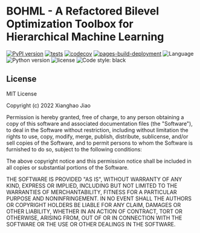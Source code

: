 
# BOHML - A Refactored Bilevel Optimization Toolbox for Hierarchical Machine Learning
[![PyPI version](https://badge.fury.io/py/boml.svg)](https://badge.fury.io/py/boml)
[![tests](https://github.com/JiaoXianghao/BOHML/actions/workflows/test.yml/badge.svg)](https://github.com/JiaoXianghao/BOHML/actions/workflows/test.yml)
[![codecov](https://codecov.io/gh/JiaoXianghao/BOHML/branch/main/graph/badge.svg?token=8Y3OK2WPDE)](https://codecov.io/gh/JiaoXianghao/BOHML)
[![pages-build-deployment](https://github.com/JiaoXianghao/bolv.github.io/actions/workflows/pages/pages-build-deployment/badge.svg)](https://github.com/JiaoXianghao/bolv.github.io/actions/workflows/pages/pages-build-deployment)
![Language](https://img.shields.io/github/languages/top/dut-media-lab/boml?logoColor=green)
![Python version](https://img.shields.io/pypi/pyversions/boml)
![license](https://img.shields.io/badge/license-MIT-000000.svg)
![Code style: black](https://img.shields.io/badge/code%20style-black-000000.svg)

[comment]: <> (BOML is a modularized optimization library that unifies several ML algorithms into a common bilevel optimization framework. It provides interfaces to implement popular bilevel optimization algorithms, so that you could quickly build your own meta learning neural network and test its performance.)

[comment]: <> (ReadMe.md contains brief introduction to implement meta-initialization-based and meta-feature-based methods in few-shot classification field. Except for algorithms which have been proposed, various combinations of lower level and upper level strategies are available. )

[comment]: <> (## Meta Learning )

[comment]: <> (Meta learning works fairly well when facing incoming new tasks by learning an initialization with favorable generalization capability. And it also has good performance even provided with a small amount of training data available, which gives birth to various solutions for different application such as few-shot learning problem.)

[comment]: <> (We present a general bilevel optimization paradigm to unify different types of meta learning approaches, and the mathematical form could be summarized as below:<br>)

[comment]: <> (<div align=center>)
  
[comment]: <> (![Bilevel Optimization Model]&#40;https://github.com/dut-media-lab/BOML/blob/master/figures/p1.png&#41;)

[comment]: <> (</div>)

[comment]: <> (## Generic Optimization Routine)

[comment]: <> (Here we illustrate the generic optimization process and hierarchically built strategies in the figure, which could be quikcly implemented in the following example.<br>)

[comment]: <> (<div align=center>)
  
[comment]: <> (![Optimization Routine]&#40;https://github.com/dut-media-lab/BOML/blob/master/figures/p2.png&#41;)

[comment]: <> (</div>)

[comment]: <> (## Documentation )

[comment]: <> (For more detailed information of basic function and construction process, please refer to our [Documentation]&#40;https://boml.readthedocs.io&#41; or[Project Page]&#40;https://dut-media-lab.github.io/BOML/&#41;. Scripts in the directory named test_script are useful for constructing general training process.)

[comment]: <> (Here we give recommended settings for specific hyper paremeters to quickly test performance of popular algorithms.)

[comment]: <> (## Running examples)

[comment]: <> (### Start from loading data)

[comment]: <> (```python)

[comment]: <> (import boml)

[comment]: <> (from boml import utils)

[comment]: <> (from test_script.script_helper import *)

[comment]: <> (dataset = boml.load_data.meta_omniglot&#40;)

[comment]: <> (    std_num_classes=args.classes,)

[comment]: <> (    examples_train=args.examples_train,)

[comment]: <> (    examples_test=args.examples_test,)

[comment]: <> (&#41;)

[comment]: <> (# create instance of BOMLExperiment for ong single task)

[comment]: <> (ex = boml.BOMLExperiment&#40;dataset&#41;)

[comment]: <> (```)

[comment]: <> (### Build network structure and define parameters for meta-learner and base-learner)

[comment]: <> (```python)

[comment]: <> (boml_ho = boml.BOLVOptimizer&#40;)

[comment]: <> (    method="MetaInit", inner_method="Simple", outer_method="Simple")

[comment]: <> (&#41;)

[comment]: <> (meta_learner = boml_ho.meta_learner&#40;_input=ex.x, dataset=dataset, meta_model="V1"&#41;)

[comment]: <> (ex.adapt_model = boml_ho.base_learner&#40;_input=ex.x, meta_learner=meta_learner&#41;)

[comment]: <> (``` )

[comment]: <> (### Define LL objectives and LL calculation process)

[comment]: <> (```python)

[comment]: <> (loss_inner = utils.cross_entropy&#40;pred=ex.adapt_model.out, label=ex.y&#41;)

[comment]: <> (accuracy = utils.classification_acc&#40;pred=ex.adapt_model.out, label=ex.y&#41;)

[comment]: <> (inner_grad = boml_ho.ll_problem&#40;)

[comment]: <> (    inner_objective=loss_inner,)

[comment]: <> (    learning_rate=args.lr,)

[comment]: <> (    T=args.T,)

[comment]: <> (    experiment=ex,)

[comment]: <> (    var_list=ex.adapt_model.var_list,)

[comment]: <> (&#41;)

[comment]: <> (```)

[comment]: <> (### Define UL objectives and UL calculation process)

[comment]: <> (```python)

[comment]: <> (loss_outer = utils.cross_entropy&#40;pred=ex.adapt_model.re_forward&#40;ex.x_&#41;.out, label=ex.y_&#41;  # loss function)

[comment]: <> (boml_ho.ul_problem&#40;)

[comment]: <> (    outer_objective=loss_outer,)

[comment]: <> (    meta_learning_rate=args.meta_lr,)

[comment]: <> (    inner_grad=inner_grad,)

[comment]: <> (    meta_param=tf.get_collection&#40;boml.extension.GraphKeys.METAPARAMETERS&#41;,)

[comment]: <> (&#41;)

[comment]: <> (```)

[comment]: <> (### Aggregate all the defined operations)

[comment]: <> (```python)

[comment]: <> (# Only need to be called once after all the tasks are ready)

[comment]: <> (boml_ho.aggregate_all&#40;&#41;)

[comment]: <> (```)

[comment]: <> (### Meta training iteration)

[comment]: <> (```python)

[comment]: <> (with tf.Session&#40;&#41; as sess:)

[comment]: <> (    tf.global_variables_initializer&#40;&#41;.run&#40;session=sess&#41;)

[comment]: <> (    for itr in range&#40;args.meta_train_iterations&#41;:)

[comment]: <> (        # Generate the feed_dict for calling run&#40;&#41; everytime)

[comment]: <> (        train_batch = BatchQueueMock&#40;)

[comment]: <> (            dataset.train, 1, args.meta_batch_size, utils.get_rand_state&#40;1&#41;)

[comment]: <> (        &#41;)

[comment]: <> (        tr_fd, v_fd = utils.feed_dict&#40;train_batch.get_single_batch&#40;&#41;, ex&#41;)

[comment]: <> (        # Meta training step)

[comment]: <> (        boml_ho.run&#40;tr_fd, v_fd&#41;)

[comment]: <> (        if itr % 100 == 0:)

[comment]: <> (            print&#40;sess.run&#40;loss_inner, utils.merge_dicts&#40;tr_fd, v_fd&#41;&#41;&#41;)

[comment]: <> (```)

[comment]: <> (## Related Methods )

[comment]: <> ( - [Hyperparameter optimization with approximate gradient&#40;HOAG&#41;]&#40;https://arxiv.org/abs/1602.02355&#41;)

[comment]: <> ( - [Model-Agnostic Meta-Learning for Fast Adaptation of Deep Networks&#40;MAML&#41;]&#40;https://arxiv.org/abs/1703.03400&#41;)

[comment]: <> ( - [On First-Order Meta-Learning Algorithms&#40;FMAML&#41;]&#40;https://arxiv.org/abs/1703.03400&#41;)

[comment]: <> ( - [Meta-SGD: Learning to Learn Quickly for Few-Shot Learning&#40;Meta-SGD&#41;]&#40;https://arxiv.org/pdf/1707.09835.pdf&#41;)

[comment]: <> ( - [Bilevel Programming for Hyperparameter Optimization and Meta-Learning&#40;RHG&#41;]&#40;http://export.arxiv.org/pdf/1806.04910&#41;)

[comment]: <> ( - [Truncated Back-propagation for Bilevel Optimization&#40;TG&#41;]&#40;https://arxiv.org/pdf/1810.10667.pdf&#41;)

[comment]: <> ( - [Gradient-Based Meta-Learning with Learned Layerwise Metric and Subspace&#40;MT-net&#41;]&#40;http://proceedings.mlr.press/v80/lee18a/lee18a.pdf&#41;)

[comment]: <> ( - [Meta-Learning with warped gradient Descent&#40;WarpGrad&#41;&#41;]&#40;https://arxiv.org/abs/1909.00025&#41;)

[comment]: <> ( - [DARTS: Differentiable Architecture Search&#40;DARTS&#41;]&#40;https://arxiv.org/pdf/1806.09055.pdf&#41;)

[comment]: <> ( - [A Generic First-Order Algorithmic Framework for Bi-Level Programming Beyond Lower-Level Singleton&#40;BDA&#41;]&#40;https://arxiv.org/pdf/2006.04045.pdf&#41;)



## License

MIT License

Copyright (c) 2022 Xianghao Jiao

Permission is hereby granted, free of charge, to any person obtaining a copy
of this software and associated documentation files (the "Software"), to deal
in the Software without restriction, including without limitation the rights
to use, copy, modify, merge, publish, distribute, sublicense, and/or sell
copies of the Software, and to permit persons to whom the Software is
furnished to do so, subject to the following conditions:

The above copyright notice and this permission notice shall be included in all
copies or substantial portions of the Software.

THE SOFTWARE IS PROVIDED "AS IS", WITHOUT WARRANTY OF ANY KIND, EXPRESS OR
IMPLIED, INCLUDING BUT NOT LIMITED TO THE WARRANTIES OF MERCHANTABILITY,
FITNESS FOR A PARTICULAR PURPOSE AND NONINFRINGEMENT. IN NO EVENT SHALL THE
AUTHORS OR COPYRIGHT HOLDERS BE LIABLE FOR ANY CLAIM, DAMAGES OR OTHER
LIABILITY, WHETHER IN AN ACTION OF CONTRACT, TORT OR OTHERWISE, ARISING FROM,
OUT OF OR IN CONNECTION WITH THE SOFTWARE OR THE USE OR OTHER DEALINGS IN THE
SOFTWARE.



